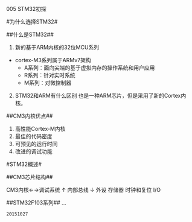 ﻿ 005 STM32初探

#为什么选择STM32#

##什么是STM32##

1. 新的基于ARM内核的32位MCU系列
- cortex-M3系列属于ARMv7架构
     - A系列：面向尖端的基于虚拟内存的操作系统和用户应用
     - R系列：针对实时系统
     - M系列：对微控制器
 
2. STM32和ARM有什么区别
也是一种ARM芯片，但是采用了新的Cortex内核。

##CM3内核优点##

1. 高性能Cortex-M内核
2. 最佳的代码密度
3. 可预见的运行时间
4. 改进的调试功能

#STM32概述#

##CM3芯片结构##

CM3内核←→调试系统
↑
内部总线
↓
外设  存储器
时钟和复位 I/O

##STM32F103系列##
...

`20151027`





